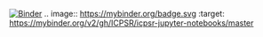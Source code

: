 [![Binder](https://mybinder.org/badge.svg)](https://mybinder.org/v2/gh/ICPSR/icpsr-jupyter-notebooks/master)
.. image:: https://mybinder.org/badge.svg :target: https://mybinder.org/v2/gh/ICPSR/icpsr-jupyter-notebooks/master
